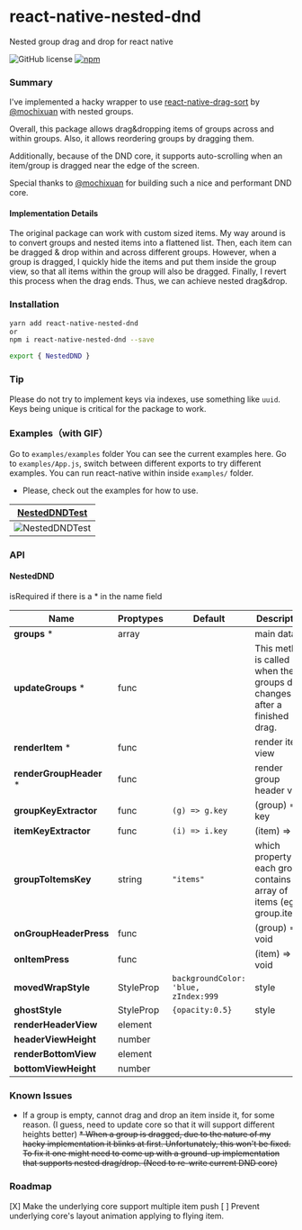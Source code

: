 # react-native-nested-dnd
Nested group drag and drop for react native

![GitHub license](https://img.shields.io/badge/license-MIT-green.svg)
[![npm](https://img.shields.io/npm/v/react-native-nested-dnd.svg?style=flat)](https://npmjs.com/package/react-native-nested-dnd)

### Summary
I've implemented a hacky wrapper to use 
[react-native-drag-sort](https://github.com/mochixuan/react-native-drag-sort) 
by [@mochixuan](https://github.com/mochixuan) with nested groups.

Overall, this package allows drag&dropping items of groups across and within groups. 
Also, it allows reordering groups by dragging them.

Additionally, because of the DND core, it supports auto-scrolling when an item/group is dragged near the edge of the screen.

Special thanks to [@mochixuan](https://github.com/mochixuan) for building such a nice and performant DND core.

#### Implementation Details

The original package can work with custom sized items.
My way around is to convert groups and nested items into a flattened list.
Then, each item can be dragged & drop within and across different groups.
However, when a group is dragged, I quickly hide the items and put them inside the group view,
so that all items within the group will also be dragged. Finally, I revert this process when the drag ends.
Thus, we can achieve nested drag&drop.

### Installation

```bash
yarn add react-native-nested-dnd
or
npm i react-native-nested-dnd --save 

export { NestedDND }
```

### Tip
Please do not try to implement keys via indexes, use something like `uuid`. 
Keys being unique is critical for the package to work.



### Examples（with GIF）
Go to `examples/examples` folder
You can see the current examples here.
Go to `examples/App.js`, switch between different exports to try different examples.
You can run react-native within inside `examples/` folder.

* Please, check out the examples for how to use.

| [NestedDNDTest](https://github.com/corupta/react-native-nested-dnd/blob/master/examples/examples/NestedDNDTest.js) |
| ------ |
| ![NestedDNDTest](img/NestedDNDTest.gif?raw=true) |


### API

#### NestedDND

isRequired if there is a * in the name field

|Name|Proptypes|Default|Description|  
----|----|-----|---|
|**groups** *|array||main data
|**updateGroups** *|func||This method is called when the groups data changes after a finished drag.
|**renderItem** *|func||render item view
|**renderGroupHeader** *|func||render group header view
|**groupKeyExtractor**|func|`(g) => g.key`|(group) => key
|**itemKeyExtractor**|func|`(i) => i.key`|(item) => key
|**groupToItemsKey**|string|`"items"`|which property of each group contains an array of items (eg: group.items)
|**onGroupHeaderPress**|func||(group) => void
|**onItemPress**|func||(item) => void
|**movedWrapStyle**| StyleProp<ViewStyle> |`backgroundColor: 'blue, zIndex:999`|style
|**ghostStyle**| StyleProp<ViewStyle> |`{opacity:0.5}`|style
|**renderHeaderView**|element||
|**headerViewHeight**|number||
|**renderBottomView**|element||
|**bottomViewHeight**|number||


### Known Issues

* If a group is empty, cannot drag and drop an item inside it, for some reason. (I guess, need to update core so that it will support different heights better)
~~* When a group is dragged, due to the nature of my hacky implementation it blinks at first. Unfortunately, this won't be fixed. To fix it one might need to come up with a ground-up implementation that supports nested drag/drop. (Need to re-write current DND core)~~ 

### Roadmap
[X] Make the underlying core support multiple item push
[ ] Prevent underlying core's layout animation applying to flying item.

